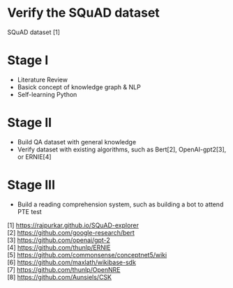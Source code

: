 # Verify the SQuAD dataset
SQuAD dataset [1]

# Stage I
  - Literature Review
  - Basick concept of knowledge graph & NLP
  - Self-learning Python
  
  
# Stage II

  - Build QA dataset with general knowledge
  - Verify dataset with existing algorithms, such as Bert[2], OpenAI-gpt2[3], or ERNIE[4]
  
# Stage III

  - Build a reading comprehension system, such as building a bot to attend PTE test
  
  
[1] https://rajpurkar.github.io/SQuAD-explorer \
[2] https://github.com/google-research/bert \
[3] https://github.com/openai/gpt-2 \
[4] https://github.com/thunlp/ERNIE \
[5] https://github.com/commonsense/conceptnet5/wiki \
[6] https://github.com/maxlath/wikibase-sdk \
[7] https://github.com/thunlp/OpenNRE \
[8] https://github.com/Aunsiels/CSK
